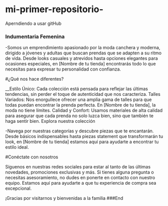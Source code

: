 # mi-primer-repositorio-
Aperndiendo a usar gitHub
### Indumentaria Femenina 

-Somos un emprendimiento apasionado por la moda canchera y moderna, dirigido a jóvenes y adultas que buscan prendas que se adapten a su ritmo de vida. Desde looks casuales y atrevidos hasta opciones elegantes para ocasiones especiales, en [Nombre de tu tienda] encontrarás todo lo que necesitas para expresar tu personalidad con confianza.

#¿Qué nos hace diferentes?

__Estilo Único: Cada colección está pensada para reflejar las últimas tendencias, sin perder el toque de autenticidad que nos caracteriza.
Talles Variados: Nos enorgullece ofrecer una amplia gama de talles para que todas puedan encontrar la prenda perfecta. En [Nombre de tu tienda], la moda no tiene límites.
Calidad y Confort: Usamos materiales de alta calidad para asegurar que cada prenda no solo luzca bien, sino que también te haga sentir bien.
Explora nuestra colección

-Navega por nuestras categorías y descubre piezas que te encantarán. Desde básicos indispensables hasta piezas statement que transformarán tu look, en [Nombre de tu tienda] estamos aquí para ayudarte a encontrar tu estilo ideal.

#Conéctate con nosotros

Síguenos en nuestras redes sociales para estar al tanto de las últimas novedades, promociones exclusivas y más. Si tienes alguna pregunta o necesitas asesoramiento, no dudes en ponerte en contacto con nuestro equipo. Estamos aquí para ayudarte a que tu experiencia de compra sea excepcional.

¡Gracias por visitarnos y bienvenidas a la familia 
###End
